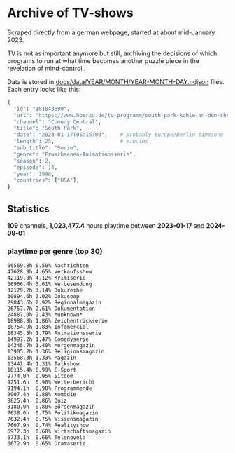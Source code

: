 # Archive of TV-shows

Scraped directly from a german webpage, started at about mid-January 2023.

TV is not as important anymore but still, archiving the decisions of which programs to run at what time
becomes another puzzle piece in the revelation of mind-control.. 

Data is stored in [docs/data/YEAR/MONTH/YEAR-MONTH-DAY.ndjson](docs/data/) files. 
Each entry looks like this:

```python
{
  "id": "181043890", 
  "url": "https://www.hoerzu.de/tv-programm/south-park-kohle-an-den-chefkoch/bid_181043890/", 
  "channel": "Comedy Central", 
  "title": "South Park", 
  "date": "2023-01-17T05:15:00",    # probably Europe/Berlin timezone 
  "length": 25,                     # minutes 
  "sub_title": "Serie", 
  "genre": "Erwachsenen-Animationsserie", 
  "season": 2, 
  "episode": 14, 
  "year": 1998, 
  "countries": ["USA"],
}
```

## Statistics

**109** channels, **1,023,477.4** hours playtime between **2023-01-17** and **2024-09-01**


### playtime per genre (top 30)

    66569.8h 6.50% Nachrichten
    47628.9h 4.65% Verkaufsshow
    42119.8h 4.12% Krimiserie
    36966.4h 3.61% Werbesendung
    32179.2h 3.14% Dokureihe
    30894.6h 3.02% Dokusoap
    29843.6h 2.92% Regionalmagazin
    26757.7h 2.61% Dokumentation
    24887.0h 2.43% *unknown*
    18988.8h 1.86% Zeichentrickserie
    18754.9h 1.83% Infomercial
    18345.5h 1.79% Animationsserie
    14997.2h 1.47% Comedyserie
    14345.7h 1.40% Morgenmagazin
    13905.2h 1.36% Religionsmagazin
    13568.3h 1.33% Magazin
    13441.4h 1.31% Talkshow
    10115.4h 0.99% E-Sport
    9774.0h  0.95% Sitcom
    9251.6h  0.90% Wetterbericht
    9194.1h  0.90% Programmende
    9007.4h  0.88% Komödie
    8825.4h  0.86% Quiz
    8180.0h  0.80% Börsenmagazin
    7638.0h  0.75% Politikmagazin
    7632.4h  0.75% Wissensmagazin
    7607.9h  0.74% Realityshow
    6972.3h  0.68% Wirtschaftsmagazin
    6733.1h  0.66% Telenovela
    6672.9h  0.65% Dramaserie
